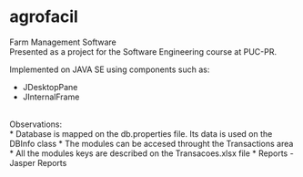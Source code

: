 # agrofacil
Farm Management Software<br />
Presented as a project for the Software Engineering course at PUC-PR.<br />

Implemented on JAVA SE using components such as:
* JDesktopPane
* JInternalFrame

<br />
Observations:
<br />
* Database is mapped on the db.properties file. Its data is used on the DBInfo class
* The modules can be accesed throught the Transactions area
* All the modules keys are described on the Transacoes.xlsx file
* Reports - Jasper Reports
